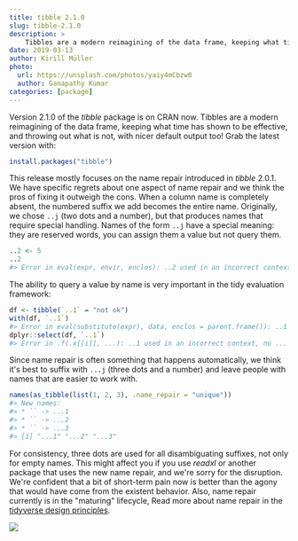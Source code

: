 ```yaml
---
title: tibble 2.1.0
slug: tibble-2.1.0
description: >
    Tibbles are a modern reimagining of the data frame, keeping what time has shown to be effective, and throwing out what is not, with nicer default output too! This article describes and motivates the latest minor release.
date: 2019-03-13
author: Kirill Müller
photo:
  url: https://unsplash.com/photos/yaiy4mCbzw0
  author: Ganapathy Kumar
categories: [package]
---
```





<STYLE type='text/css' scoped>
PRE.fansi SPAN {padding-top: .25em; padding-bottom: .25em};
</STYLE>


Version 2.1.0 of the *tibble* package is on CRAN now. Tibbles are a modern reimagining of the data frame, keeping what time has shown to be effective, and throwing out what is not, with nicer default output too! Grab the latest version with:

```r
install.packages("tibble")
```

This release mostly focuses on the name repair introduced in *tibble* 2.0.1.
We have specific regrets about one aspect of name repair and we think the pros of fixing it outweigh the cons.
When a column name is completely absent, the numbered suffix we add becomes the entire name. Originally, we chose `..j` (two dots and a number), but that produces names that require special handling.
Names of the form `..j` have a special meaning: they are reserved words, you can assign them a value but not query them.


```r
..2 <- 5
..2
#> Error in eval(expr, envir, enclos): ..2 used in an incorrect context, no ... to look in
```


The ability to query a value by name is very important in the tidy evaluation framework:


```r
df <- tibble(`..1` = "not ok")
with(df, `..1`)
#> Error in eval(substitute(expr), data, enclos = parent.frame()): ..1 used in an incorrect context, no ... to look in
dplyr::select(df, `..1`)
#> Error in .f(.x[[i]], ...): ..1 used in an incorrect context, no ... to look in
```

Since name repair is often something that happens automatically, we think it's best to suffix with `...j` (three dots and a number) and leave people with names that are easier to work with.


```r
names(as_tibble(list(1, 2, 3), .name_repair = "unique"))
#> New names:
#> * `` -> ...1
#> * `` -> ...2
#> * `` -> ...3
#> [1] "...1" "...2" "...3"
```

For consistency, three dots are used for all disambiguating suffixes, not only for empty names.
This might affect you if you use *readxl* or another package that uses the new name repair, and we're sorry for the disruption.
We're confident that a bit of short-term pain now is better than the agony that would have come from the existent behavior.
Also, name repair currently is in the "maturing" lifecycle, 
Read more about name repair in the [tidyverse design principles](https://principles.tidyverse.org/names-attribute.html#the-names-attribute-of-an-object).

![](/images/tibble-2.1.0/dots.jpg)
